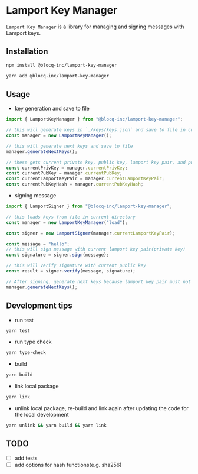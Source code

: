# Lamport Key Manager

`Lamport Key Manager` is a library for managing and signing messages with Lamport keys.

## Installation

```bash
npm install @blocq-inc/lamport-key-manager
```

```bash
yarn add @blocq-inc/lamport-key-manager
```

## Usage

- key generation and save to file

```typescript
import { LamportKeyManager } from "@blocq-inc/lamport-key-manager";

// this will generate keys in `./keys/keys.json` and save to file in current directory
const manager = new LamportKeyManager();

// this will generate next keys and save to file
manager.generateNextKeys();

// these gets current private key, public key, lamport key pair, and public key hash
const currentPrivKey = manager.currentPrivKey;
const currentPubKey = manager.currentPubKey;
const currentLamportKeyPair = manager.currentLamportKeyPair;
const currentPubKeyHash = manager.currentPubKeyHash;
```

- signing message

```typescript
import { LamportSigner } from "@blocq-inc/lamport-key-manager";

// this loads keys from file in current directory
const manager = new LamportKeyManager("load");

const signer = new LamportSigner(manager.currentLamportKeyPair);

const message = "hello";
// this will sign message with current lamport key pair(private key)
const signature = signer.sign(message);

// this will verify signature with current public key
const result = signer.verify(message, signature);

// After signing, generate next keys because lamport key pair must not be reused.
manager.generateNextKeys();
```

## Development tips

- run test

```bash
yarn test
```

- run type check

```bash
yarn type-check
```

- build

```bash
yarn build
```

- link local package

```bash
yarn link
```

- unlink local package, re-build and link again after updating the code for the local development

```bash
yarn unlink && yarn build && yarn link
```

## TODO

- [ ] add tests
- [ ] add options for hash functions(e.g. sha256)
